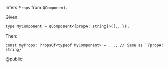 Infers `Props` from `QComponent`.

Given:

```
type MyComponent = qComponent<{propA: string}>({...});
```

Then:

```
const myProps: PropsOf<typeof MyComponent> = ...; // Same as `{propA: string}`
```

@public
